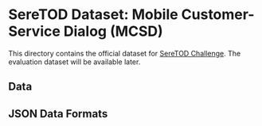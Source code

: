 # SereTOD Dataset: Mobile Customer-Service Dialog (MCSD)

This directory contains the official dataset for [SereTOD Challenge](../README.md).
The evaluation dataset will be available later.

## Data

## JSON Data Formats



    

